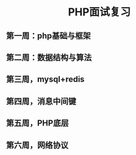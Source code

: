 <h1 align="center">PHP面试复习</h1>

## 第一周：php基础与框架

## 第二周：数据结构与算法

## 第三周，mysql+redis

## 第四周，消息中间键

## 第五周，PHP底层

## 第六周，网络协议



	
